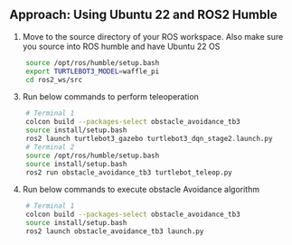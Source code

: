 ## Approach: Using Ubuntu 22 and ROS2 Humble

1. Move to the source directory of your ROS workspace. Also make sure you source into ROS humble and have Ubuntu 22 OS
```bash
    source /opt/ros/humble/setup.bash
    export TURTLEBOT3_MODEL=waffle_pi
    cd ros2_ws/src
```
3. Run below commands to perform teleoperation
```bash
    # Terminal 1
    colcon build --packages-select obstacle_avoidance_tb3
    source install/setup.bash
    ros2 launch turtlebot3_gazebo turtlebot3_dqn_stage2.launch.py
    # Terminal 2
    source /opt/ros/humble/setup.bash
    source install/setup.bash
    ros2 run obstacle_avoidance_tb3 turtlebot_teleop.py
```
4. Run below commands to execute obstacle Avoidance algorithm
```bash
    # Terminal 1
    colcon build --packages-select obstacle_avoidance_tb3
    source install/setup.bash
    ros2 launch obstacle_avoidance_tb3 launch.py
```

